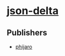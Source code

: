 # [json-delta](https://pypi.org/project/json-delta)



## Publishers
- [phijaro](https://pypi.org/user/phijaro)

